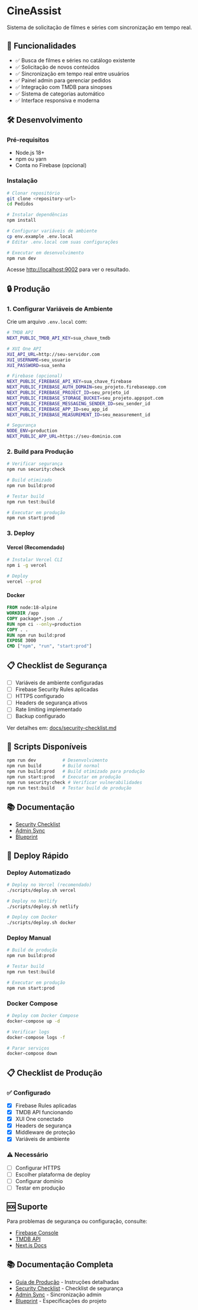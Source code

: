 # CineAssist

Sistema de solicitação de filmes e séries com sincronização em tempo real.

## 🚀 Funcionalidades

- ✅ Busca de filmes e séries no catálogo existente
- ✅ Solicitação de novos conteúdos
- ✅ Sincronização em tempo real entre usuários
- ✅ Painel admin para gerenciar pedidos
- ✅ Integração com TMDB para sinopses
- ✅ Sistema de categorias automático
- ✅ Interface responsiva e moderna

## 🛠️ Desenvolvimento

### Pré-requisitos
- Node.js 18+
- npm ou yarn
- Conta no Firebase (opcional)

### Instalação

```bash
# Clonar repositório
git clone <repository-url>
cd Pedidos

# Instalar dependências
npm install

# Configurar variáveis de ambiente
cp env.example .env.local
# Editar .env.local com suas configurações

# Executar em desenvolvimento
npm run dev
```

Acesse [http://localhost:9002](http://localhost:9002) para ver o resultado.

## 🔒 Produção

### 1. Configurar Variáveis de Ambiente

Crie um arquivo `.env.local` com:

```bash
# TMDB API
NEXT_PUBLIC_TMDB_API_KEY=sua_chave_tmdb

# XUI One API
XUI_API_URL=http://seu-servidor.com
XUI_USERNAME=seu_usuario
XUI_PASSWORD=sua_senha

# Firebase (opcional)
NEXT_PUBLIC_FIREBASE_API_KEY=sua_chave_firebase
NEXT_PUBLIC_FIREBASE_AUTH_DOMAIN=seu_projeto.firebaseapp.com
NEXT_PUBLIC_FIREBASE_PROJECT_ID=seu_projeto_id
NEXT_PUBLIC_FIREBASE_STORAGE_BUCKET=seu_projeto.appspot.com
NEXT_PUBLIC_FIREBASE_MESSAGING_SENDER_ID=seu_sender_id
NEXT_PUBLIC_FIREBASE_APP_ID=seu_app_id
NEXT_PUBLIC_FIREBASE_MEASUREMENT_ID=seu_measurement_id

# Segurança
NODE_ENV=production
NEXT_PUBLIC_APP_URL=https://seu-dominio.com
```

### 2. Build para Produção

```bash
# Verificar segurança
npm run security:check

# Build otimizado
npm run build:prod

# Testar build
npm run test:build

# Executar em produção
npm run start:prod
```

### 3. Deploy

#### Vercel (Recomendado)
```bash
# Instalar Vercel CLI
npm i -g vercel

# Deploy
vercel --prod
```

#### Docker
```dockerfile
FROM node:18-alpine
WORKDIR /app
COPY package*.json ./
RUN npm ci --only=production
COPY . .
RUN npm run build:prod
EXPOSE 3000
CMD ["npm", "run", "start:prod"]
```

## 📋 Checklist de Segurança

- [ ] Variáveis de ambiente configuradas
- [ ] Firebase Security Rules aplicadas
- [ ] HTTPS configurado
- [ ] Headers de segurança ativos
- [ ] Rate limiting implementado
- [ ] Backup configurado

Ver detalhes em: [docs/security-checklist.md](docs/security-checklist.md)

## 🔧 Scripts Disponíveis

```bash
npm run dev          # Desenvolvimento
npm run build        # Build normal
npm run build:prod   # Build otimizado para produção
npm run start:prod   # Executar em produção
npm run security:check # Verificar vulnerabilidades
npm run test:build   # Testar build de produção
```

## 📚 Documentação

- [Security Checklist](docs/security-checklist.md)
- [Admin Sync](docs/admin-sync.md)
- [Blueprint](docs/blueprint.md)

## 🚀 Deploy Rápido

### Deploy Automatizado
```bash
# Deploy no Vercel (recomendado)
./scripts/deploy.sh vercel

# Deploy no Netlify
./scripts/deploy.sh netlify

# Deploy com Docker
./scripts/deploy.sh docker
```

### Deploy Manual
```bash
# Build de produção
npm run build:prod

# Testar build
npm run test:build

# Executar em produção
npm run start:prod
```

### Docker Compose
```bash
# Deploy com Docker Compose
docker-compose up -d

# Verificar logs
docker-compose logs -f

# Parar serviços
docker-compose down
```

## 📋 Checklist de Produção

### ✅ Configurado
- [x] Firebase Rules aplicadas
- [x] TMDB API funcionando
- [x] XUI One conectado
- [x] Headers de segurança
- [x] Middleware de proteção
- [x] Variáveis de ambiente

### ⚠️ Necessário
- [ ] Configurar HTTPS
- [ ] Escolher plataforma de deploy
- [ ] Configurar domínio
- [ ] Testar em produção

## 🆘 Suporte

Para problemas de segurança ou configuração, consulte:
- [Firebase Console](https://console.firebase.google.com)
- [TMDB API](https://www.themoviedb.org/settings/api)
- [Next.js Docs](https://nextjs.org/docs)

## 📚 Documentação Completa

- [Guia de Produção](README-PRODUCAO.md) - Instruções detalhadas
- [Security Checklist](docs/security-checklist.md) - Checklist de segurança
- [Admin Sync](docs/admin-sync.md) - Sincronização admin
- [Blueprint](docs/blueprint.md) - Especificações do projeto
